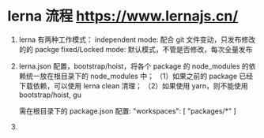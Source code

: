 # lerna 流程 https://www.lernajs.cn/

1. lerna 有两种工作模式：
   independent mode: 配合 git 文件变动，只发布修改的的 packge
   fixed/Locked mode: 默认模式，不管是否修改，每次全量发布
2. lerna.json 配置，bootstrap/hoist，将各个 package 的 node_modules 的依赖统一放在根目录下的 node_modules 中；
   （1）如果之前的 package 已经下载依赖，可以使用 lerna clean 清理；
   （2）如果使用 yarn，则不能使用 bootstrap/hoist, gu
   
   需在根目录下的 package.json 配置:
   "workspaces": [
   "packages/*"
   ]
3.
